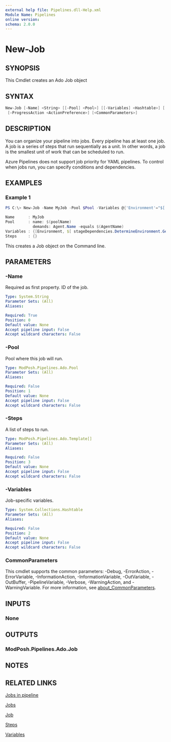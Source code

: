 ```yaml
---
external help file: Pipelines.dll-Help.xml
Module Name: Pipelines
online version:
schema: 2.0.0
---
```


# New-Job

## SYNOPSIS

This Cmdlet creates an Ado Job object

## SYNTAX

```powershell
New-Job [-Name] <String> [[-Pool] <Pool>] [[-Variables] <Hashtable>] [[-Steps] <Template[]>]
 [-ProgressAction <ActionPreference>] [<CommonParameters>]
```

## DESCRIPTION

You can organize your pipeline into jobs. Every pipeline has at least one job.
A job is a series of steps that run sequentially as a unit. In other words, a
job is the smallest unit of work that can be scheduled to run.

Azure Pipelines does not support job priority for YAML pipelines. To control
when jobs run, you can specify conditions and dependencies.

## EXAMPLES

### Example 1

```powershell
PS C:\> New-Job -Name MyJob -Pool $Pool -Variables @{'Environment'="$[ stageDependencies.DetermineEnvironment.GetVariables.outputs['SetVariables.Environment'] ]"}

Name      : MyJob
Pool      : name: $(poolName)
            demands: Agent.Name -equals $(AgentName)
Variables : {[Environment, $[ stageDependencies.DetermineEnvironment.GetVariables.outputs['SetVariables.Environment'] ]]}
Steps     : {}
```

This creates a Job object on the Command line.

## PARAMETERS

### -Name

Required as first property. ID of the job.

```yaml
Type: System.String
Parameter Sets: (All)
Aliases:

Required: True
Position: 0
Default value: None
Accept pipeline input: False
Accept wildcard characters: False
```

### -Pool

Pool where this job will run.

```yaml
Type: ModPosh.Pipelines.Ado.Pool
Parameter Sets: (All)
Aliases:

Required: False
Position: 1
Default value: None
Accept pipeline input: False
Accept wildcard characters: False
```

### -Steps

A list of steps to run.

```yaml
Type: ModPosh.Pipelines.Ado.Template[]
Parameter Sets: (All)
Aliases:

Required: False
Position: 3
Default value: None
Accept pipeline input: False
Accept wildcard characters: False
```

### -Variables

Job-specific variables.

```yaml
Type: System.Collections.Hashtable
Parameter Sets: (All)
Aliases:

Required: False
Position: 2
Default value: None
Accept pipeline input: False
Accept wildcard characters: False
```

### CommonParameters

This cmdlet supports the common parameters: -Debug, -ErrorAction, -ErrorVariable, -InformationAction, -InformationVariable, -OutVariable, -OutBuffer, -PipelineVariable, -Verbose, -WarningAction, and -WarningVariable. For more information, see [about_CommonParameters](http://go.microsoft.com/fwlink/?LinkID=113216).

## INPUTS

### None

## OUTPUTS

### ModPosh.Pipelines.Ado.Job

## NOTES

## RELATED LINKS

[Jobs in pipeline](https://learn.microsoft.com/en-us/azure/devops/pipelines/process/phases?view=azure-devops&tabs=yaml)

[Jobs](https://learn.microsoft.com/en-us/azure/devops/pipelines/yaml-schema/jobs?view=azure-pipelines)

[Job](https://learn.microsoft.com/en-us/azure/devops/pipelines/yaml-schema/jobs-job?view=azure-pipelines)

[Steps](https://learn.microsoft.com/en-us/azure/devops/pipelines/yaml-schema/steps?view=azure-pipelines)

[Variables](https://learn.microsoft.com/en-us/azure/devops/pipelines/yaml-schema/variables?view=azure-pipelines)
